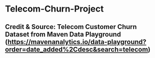 # Telecom-Churn-Project
## Credit & Source: Telecom Customer Churn Dataset from Maven Data Playground (https://mavenanalytics.io/data-playground?order=date_added%2Cdesc&search=telecom)
